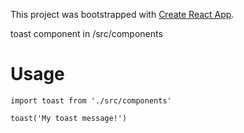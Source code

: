 This project was bootstrapped with [Create React App](https://github.com/facebook/create-react-app).

toast component in /src/components

# Usage


    import toast from './src/components'
    
    toast('My toast message!')

